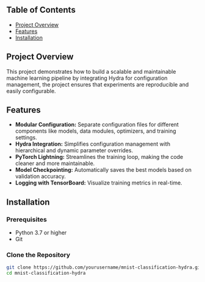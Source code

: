 ## Table of Contents

- [Project Overview](#project-overview)
- [Features](#features)
- [Installation](#installation)


## Project Overview

This project demonstrates how to build a scalable and maintainable machine learning pipeline by integrating Hydra for configuration management, the project ensures that experiments are reproducible and easily configurable.

## Features

- **Modular Configuration:** Separate configuration files for different components like models, data modules, optimizers, and training settings.
- **Hydra Integration:** Simplifies configuration management with hierarchical and dynamic parameter overrides.
- **PyTorch Lightning:** Streamlines the training loop, making the code cleaner and more maintainable.
- **Model Checkpointing:** Automatically saves the best models based on validation accuracy.
- **Logging with TensorBoard:** Visualize training metrics in real-time.

## Installation

### Prerequisites

- Python 3.7 or higher
- Git

### Clone the Repository

```bash
git clone https://github.com/yourusername/mnist-classification-hydra.git
cd mnist-classification-hydra
